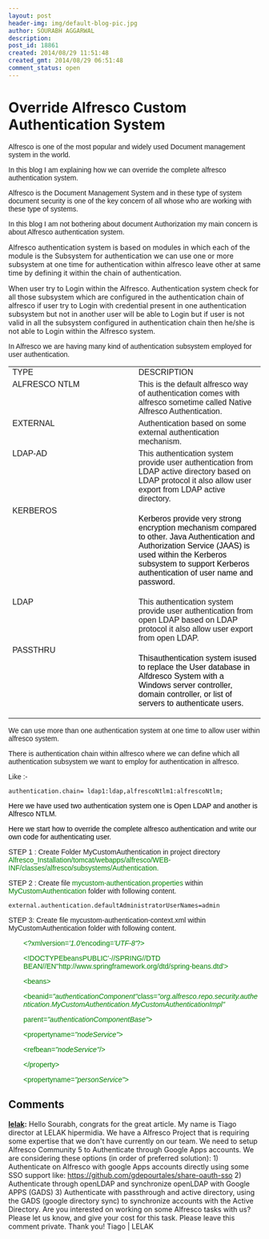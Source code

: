 ```yaml
---
layout: post
header-img: img/default-blog-pic.jpg
author: SOURABH AGGARWAL
description: 
post_id: 18861
created: 2014/08/29 11:51:48
created_gmt: 2014/08/29 06:51:48
comment_status: open
---
```


# Override Alfresco Custom Authentication System

<p><span style="font-family: arial, helvetica, sans-serif;">Alfresco is one of the most popular and widely used Document management system in the world.</span></p>
<p><span style="font-family: arial, helvetica, sans-serif;">In this blog I am explaining how we can override the complete alfresco authentication system.</span></p>
<p><span style="font-family: arial, helvetica, sans-serif;">Alfresco is the Document Management System and in these type of system document security is one of the key concern of all whose who are working with these type of systems.</span></p>
<p><span style="font-family: arial, helvetica, sans-serif;">In this blog I am not bothering about document Authorization my main concern is about Alfresco authentication system.</span></p>
<p>Alfresco authentication system is based on modules in which each of the module is the Subsystem for authentication we can use one or more subsystem at one time for authentication within alfresco leave other at same time by defining it within the chain of authentication.</p>
<p>When user try to Login within the Alfresco. Authentication system check for all those subsystem which are configured in the authentication chain of alfresco if user try to Login with credential present in one authentication subsystem but not in another user will be able to Login but if user is not valid in all the subsystem configured in authentication chain then he/she is not able to Login within the Alfresco system.</p>
<p><span style="font-family: arial, helvetica, sans-serif;">In Alfresco we are having many kind of authentication subsystem employed for user authentication.</span>
<table style="width: 100%;" cellspacing="0" cellpadding="4"><colgroup> <col width="128*" /> <col width="128*" /> </colgroup>
<tbody>
<tr valign="top">
<td width="50%"><span style="font-family: arial, helvetica, sans-serif;">TYPE</span></td>
<td width="50%"><span style="font-family: arial, helvetica, sans-serif;">DESCRIPTION</span></td>
</tr>
<tr valign="top">
<td width="50%"><span style="font-family: arial, helvetica, sans-serif;">ALFRESCO NTLM</span></td>
<td width="50%"><span style="font-family: arial, helvetica, sans-serif;">This is the default alfresco way of authentication comes with alfresco sometime called Native Alfresco Authentication.</span></td>
</tr>
<tr valign="top">
<td width="50%"><span style="font-family: arial, helvetica, sans-serif;">EXTERNAL</span></td>
<td width="50%"><span style="font-family: arial, helvetica, sans-serif;">Authentication based on some external authentication mechanism.</span></td>
</tr>
<tr valign="top">
<td width="50%"><span style="font-family: arial, helvetica, sans-serif;">LDAP-AD</span></td>
<td width="50%"><span style="font-family: arial, helvetica, sans-serif;">This authentication system provide user authentication from LDAP active directory based on LDAP protocol it also allow user export from LDAP active directory.</span></td>
</tr>
<tr valign="top">
<td width="50%"><span style="font-family: arial, helvetica, sans-serif;">KERBEROS</span></td>
<td width="50%">
<p align="left"><span style="font-family: arial, helvetica, sans-serif;"><span style="color: #000000;">Kerberos provide very strong encryption mechanism compared to other. </span><span style="color: #000000;">Java Authentication and Authorization Service (JAAS) is used within the Kerberos subsystem to support Kerberos authentication of </span><span style="color: #000000;">user name </span><span style="color: #000000;">and password.</span></span></p>
</td>
</tr>
<tr valign="top">
<td width="50%"><span style="font-family: arial, helvetica, sans-serif;">LDAP</span></td>
<td width="50%"><span style="font-family: arial, helvetica, sans-serif;">This authentication system provide user authentication from open LDAP based on LDAP protocol it also allow user export from open LDAP.</span></td>
</tr>
<tr valign="top">
<td width="50%"><span style="font-family: arial, helvetica, sans-serif;">PASSTHRU</span></td>
<td width="50%">
<p align="left"><span style="font-family: arial, helvetica, sans-serif;"><span style="color: #000000;">This</span><span style="color: #000000;">authentication </span><span style="color: #000000;">system </span><span style="color: #000000;">is</span><span style="color: #000000;">used to replace the </span><span style="color: #000000;">Us</span><span style="color: #000000;">er database </span><span style="color: #000000;">in Alfdresco System</span><span style="color: #000000;"> with a Windows server </span><span style="color: #000000;">controller, </span><span style="color: #000000;">domain controller, or list of servers to authenticate users.</span></span></p>
</td>
</tr>
</tbody>
</table>
<span style="font-family: arial, helvetica, sans-serif;">We can use more than one authentication system at one time to allow user within alfresco system.</span></p>
<p><span style="font-family: arial, helvetica, sans-serif;">There is authentication chain within alfresco where we can define which all <span style="font-size: 14px;">authentication</span> subsystem we want to employ for authentication in alfresco.</span></p>
<p><span style="font-family: arial, helvetica, sans-serif;">Like :- </span></p>
<p><code>authentication.chain= ldap1:ldap,alfrescoNtlm1:alfrescoNtlm;</code></p>
<p><span style="color: #000000; font-size: 14px; font-family: arial, helvetica, sans-serif;">Here we have used two authentication system one is Open LDAP and another is Alfresco NTLM.</span></p>
<p><span style="color: #000000; font-size: 14px; font-family: arial, helvetica, sans-serif;">Here we start how to override the complete alfresco authentication and write our own code for authenticating user.</span></p>
<p><span style="font-family: arial, helvetica, sans-serif;">STEP 1 : Create Folder MyCustomAuthentication in project directory <span style="color: #008000;">Alfresco_Installation/tomcat/webapps/alfresco/WEB-INF/classes/alfresco/subsystems/Authentication.</span></span></p>
<p><span style="font-family: arial, helvetica, sans-serif;">STEP 2 : Create file <span style="color: #008000;">mycustom-authentication.properties</span> within <span style="color: #008000;">MyCustomAuthentication</span> folder with following content.</span></p>
<p><code>external.authentication.defaultAdministratorUserNames=admin</code></p>
<p><span style="font-family: arial, helvetica, sans-serif;">STEP 3: Create file mycustom-authentication-context.xml within MyCustomAuthentication folder with following content.</span>
<p style="padding-left: 30px;"><span style="color: #008000; font-family: arial, helvetica, sans-serif;">&lt;?xmlversion=<i>'1.0'</i>encoding=<i>'UTF-8'</i>?&gt;</span></p>
<p style="padding-left: 30px;" align="left"><span style="color: #008000; font-family: arial, helvetica, sans-serif;">&lt;!DOCTYPEbeansPUBLIC'-//SPRING//DTD BEAN//EN''http://www.springframework.org/dtd/spring-beans.dtd'&gt;</span></p>
<p style="padding-left: 30px;" align="left"><span style="color: #008000; font-family: arial, helvetica, sans-serif;">&lt;beans&gt;</span></p>
<p style="padding-left: 30px;" align="left"><span style="color: #008000; font-family: arial, helvetica, sans-serif;">&lt;beanid=<i>"authenticationComponent"</i>class=<i>"org.alfresco.repo.security.authentication.</i><i>MyCustomAuthentication</i><i>.</i><i>My</i><i>CustomAuthenticationImpl"</i></span></p>
<p style="padding-left: 30px;" align="left"><span style="color: #008000; font-family: arial, helvetica, sans-serif;">parent=<i>"authenticationComponentBase"</i>&gt;</span></p>
<p style="padding-left: 30px;" align="left"><span style="color: #008000; font-family: arial, helvetica, sans-serif;">&lt;propertyname=<i>"nodeService"</i>&gt;</span></p>
<p style="padding-left: 30px;" align="left"><span style="color: #008000; font-family: arial, helvetica, sans-serif;">&lt;refbean=<i>"nodeService"</i>/&gt;</span></p>
<p style="padding-left: 30px;" align="left"><span style="color: #008000; font-family: arial, helvetica, sans-serif;">&lt;/property&gt;</span></p>
<p style="padding-left: 30px;" align="left"><span style="color: #008000; font-family: arial, helvetica, sans-serif;">&lt;propertyname=<i>"personService"</i>&gt;</span></p></p>

## Comments

**[lelak](#9511 "2014-09-01 06:07:47"):** Hello Sourabh, congrats for the great article. My name is Tiago director at LELAK hipermidia. We have a Alfresco Project that is requiring some expertise that we don't have currently on our team. We need to setup Alfresco Community 5 to Authenticate through Google Apps accounts. We are considering these options (in order of preferred solution): 1) Authenticate on Alfresco with google Apps accounts directly using some SSO support like: https://github.com/gdepourtales/share-oauth-sso 2) Authenticate through openLDAP and synchronize openLDAP with Google APPS (GADS) 3) Authenticate with passthrough and active directory, using the GADS (google directory sync) to synchronize accounts with the Active Directory. Are you interested on working on some Alfresco tasks with us? Please let us know, and give your cost for this task. Please leave this comment private. Thank you! Tiago | LELAK


